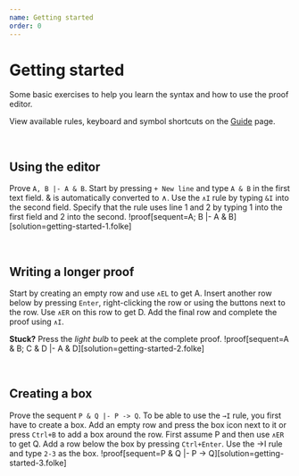 ```yaml
---
name: Getting started
order: 0
---
```


# Getting started
Some basic exercises to help you learn the syntax and how to use the proof editor.

View available rules, keyboard and symbol shortcuts on the [Guide](../guide/) page.

<br />

## Using the editor
Prove `A, B |- A & B`. Start by pressing `+ New line` and type `A & B` in the first text field. & is automatically converted to ∧. Use the `∧I` rule by typing `&I` into the second field. Specify that the rule uses line 1 and 2 by typing 1 into the first field and 2 into the second.
!proof[sequent=A; B |- A & B][solution=getting-started-1.folke]

<br />

## Writing a longer proof
Start by creating an empty row and use `∧EL` to get A. Insert another row below by pressing `Enter`, right-clicking the row or using the buttons next to the row. Use `∧ER` on this row to get D. Add the final row and complete the proof using `∧I`.

**Stuck?** Press the *light bulb* to peek at the complete proof.
!proof[sequent=A & B; C & D |- A & D][solution=getting-started-2.folke]

<br />

## Creating a box
Prove the sequent `P & Q |- P -> Q`. To be able to use the `→I` rule, you first have to create a box. Add an empty row and press the box icon next to it or press `Ctrl+B` to add a box around the row. First assume P and then use `∧ER` to get Q. Add a row below the box by pressing `Ctrl+Enter`. Use the →I rule and type `2-3` as the box.
!proof[sequent=P & Q |- P -> Q][solution=getting-started-3.folke]